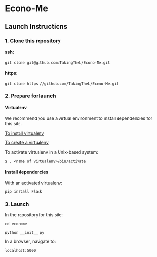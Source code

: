 # Econo-Me

## Launch Instructions

### 1. Clone this repository

#### ssh:

`git clone git@github.com:TakingTheL/Econo-Me.git`

#### https:

`git clone https://github.com/TakingTheL/Econo-Me.git`

### 2. Prepare for launch

#### Virtualenv

We recommend you use a virtual environment to install dependencies for this site.

[To install virtualenv](https://virtualenv.pypa.io/en/latest/installation.html)

[To create a virtualenv](https://virtualenv.pypa.io/en/latest/user_guide.html)

To activate virtualenv in a Unix-based system:

`$ . <name of virtualenv>/bin/activate`

#### Install dependencies

With an activated virtualenv:

`pip install Flask`

### 3. Launch

In the repository for this site:

`cd econome`

`python __init__.py`

In a browser, navigate to:

`localhost:5000`

